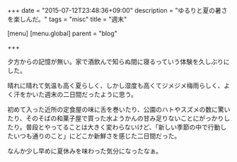 +++
date = "2015-07-12T23:48:36+09:00"
description = "ゆるりと夏の暑さを楽しんだ。"
tags = "misc"
title = "週末"

[menu]
  [menu.global]
    parent = "blog"

+++

夕方からの記憶が無い。家で酒飲んで知らぬ間に寝るっていう体験を久しぶりにした。

晴れに晴れて気温も高く夏らしく、しかし湿度も高くてジメジメ梅雨らしく、よく汗をかいた週末の二日間だったように思う。

初めて入った近所の定食屋の味に舌を巻いたり、公園のハトやスズメの数に驚いたり、そのそばの和菓子屋で買った水ようかんの甘み足りないことにがっかりしたり。普段とやってることは大きく変わらないけど、「新しい季節の中で行動したいつも通りのこと」にどこか新鮮さを感じた二日間だった。

なんか少し早めに夏休みを味わった気分になったなぁ。
